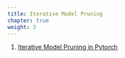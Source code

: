 ```yaml
--- 
title: Iterative Model Pruning
chapter: true 
weight: 3 
---
```

 1. [Iterative Model Pruning in Pytorch](https://github.com/awslabs/amazon-sagemaker-examples/tree/master/sagemaker-debugger/pytorch_iterative_model_pruning)